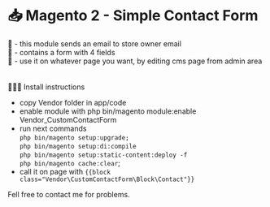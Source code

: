 # 📥 Magento 2 - Simple Contact Form

 📝 - this module sends an email to store owner email<br />
 📝 - contains a form with 4 fields <br />
 📝 - use it on whatever page you want, by editing cms page from admin area <br />
 <br />
 <br />
👨🏻‍💻 Install instructions<br />
- copy Vendor folder in app/code
- enable module with php bin/magento module:enable Vendor_CustomContactForm
- run next commands <br />
`php bin/magento setup:upgrade;` <br />
`php bin/magento setup:di:compile`<br />
`php bin/magento setup:static-content:deploy -f`<br />
`php bin/magento cache:clear`; 
- call it on page with `{{block class="Vendor\CustomContactForm\Block\Contact"}}`

Fell free to contact me for problems.
